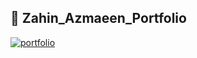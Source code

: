 ## 🔗 Zahin_Azmaeen_Portfolio
[![portfolio](https://img.shields.io/badge/Zahin_Azmaeen_Portfolio-000?style=for-the-badge&logo=ko-fi&logoColor=white)](https://zahinazmaeen.vercel.app)
